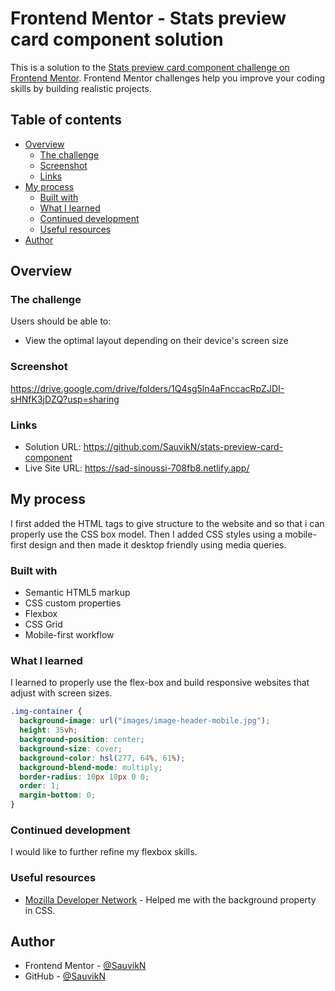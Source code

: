 # Frontend Mentor - Stats preview card component solution

This is a solution to the [Stats preview card component challenge on Frontend Mentor](https://www.frontendmentor.io/challenges/stats-preview-card-component-8JqbgoU62). Frontend Mentor challenges help you improve your coding skills by building realistic projects. 

## Table of contents

- [Overview](#overview)
  - [The challenge](#the-challenge)
  - [Screenshot](#screenshot)
  - [Links](#links)
- [My process](#my-process)
  - [Built with](#built-with)
  - [What I learned](#what-i-learned)
  - [Continued development](#continued-development)
  - [Useful resources](#useful-resources)
- [Author](#author)

## Overview

### The challenge

Users should be able to:

- View the optimal layout depending on their device's screen size

### Screenshot

https://drive.google.com/drive/folders/1Q4sg5ln4aFnccacRpZJDI-sHNfK3jDZQ?usp=sharing

### Links

- Solution URL: https://github.com/SauvikN/stats-preview-card-component
- Live Site URL: https://sad-sinoussi-708fb8.netlify.app/

## My process
I first added the HTML tags to give structure to the website and so that i can properly use the CSS box model.
Then I added CSS styles using a mobile-first design and then made it desktop friendly using media queries.

### Built with

- Semantic HTML5 markup
- CSS custom properties
- Flexbox
- CSS Grid
- Mobile-first workflow


### What I learned
I learned to properly use the flex-box and build responsive websites that adjust with 
screen sizes.

```css
.img-container {
  background-image: url("images/image-header-mobile.jpg");
  height: 35vh;
  background-position: center;
  background-size: cover;
  background-color: hsl(277, 64%, 61%);
  background-blend-mode: multiply;
  border-radius: 10px 10px 0 0;
  order: 1;
  margin-bottom: 0;
}
```


### Continued development

I would like to further refine my flexbox skills.

### Useful resources

- [Mozilla Developer Network](https://developer.mozilla.org/en-US/docs/Web/CSS/background-image) - Helped me with the background property in CSS.


## Author
- Frontend Mentor - [@SauvikN](https://www.frontendmentor.io/profile/SauvikN)
- GitHub - [@SauvikN](https://github.com/SauvikN)


